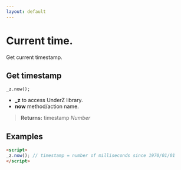 ```yaml
---
layout: default
---
```

# Current time.
Get current timestamp.


## Get timestamp
`_z.now();`

* **_z** to access UnderZ library.
* **now** method/action name.

> **Returns:** timestamp _Number_


## Examples

```html
<script>
_z.now(); // timestamp = number of milliseconds since 1970/01/01
</script>

```
